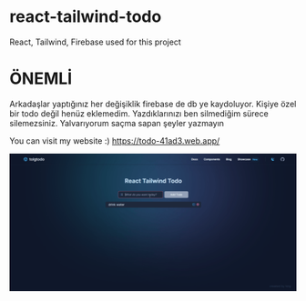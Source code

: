# react-tailwind-todo
React, Tailwind, Firebase used for this project

# ÖNEMLİ

Arkadaşlar yaptığınız her değişiklik firebase de db ye kaydoluyor. Kişiye özel bir todo değil henüz eklemedim. Yazdıklarınızı ben silmediğim sürece silemezsiniz. Yalvarıyorum saçma sapan şeyler yazmayın


You can visit my website :) <a href="https://todo-41ad3.web.app/">https://todo-41ad3.web.app/</a>

![](https://github.com/tolgazorlu/react-tailwind-todo/blob/main/todo.gif)

